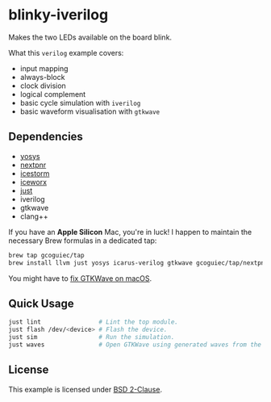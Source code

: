 # blinky-iverilog

Makes the two LEDs available on the board blink.

What this `verilog` example covers:

- input mapping
- always-block
- clock division
- logical complement
- basic cycle simulation with `iverilog`
- basic waveform visualisation with `gtkwave`

## Dependencies

- [yosys](https://github.com/YosysHQ/yosys)
- [nextpnr](https://github.com/YosysHQ/nextpnr)
- [icestorm](https://github.com/YosysHQ/icestorm)
- [iceworx](https://github.com/gcoguiec/iceworx/)
- [just](https://just.systems/man/en/chapter_4.html)
- iverilog
- gtkwave
- clang++

If you have an **Apple Silicon** Mac, you're in luck! I happen to maintain the necessary Brew formulas in a dedicated tap:

```sh
brew tap gcoguiec/tap
brew install llvm just yosys icarus-verilog gtkwave gcoguiec/tap/nextpnr-ice40 gcoguiec/tap/icestorm gcoguiec/tap/iceworx
```

You might have to [fix GTKWave on macOS](https://ughe.github.io/2018/11/06/gtkwave-osx).

## Quick Usage

```sh
just lint                # Lint the top module.
just flash /dev/<device> # Flash the device.
just sim                 # Run the simulation.
just waves               # Open GTKWave using generated waves from the testbench.
```

## License

This example is licensed under [BSD 2-Clause](https://spdx.org/licenses/BSD-2-Clause.html).
